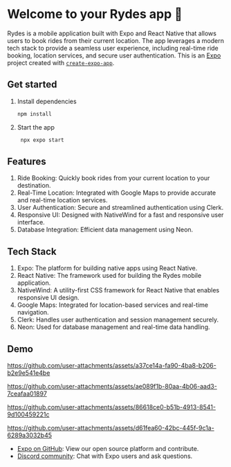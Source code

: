 # Welcome to your Rydes app 👋

Rydes is a mobile application built with Expo and React Native that allows users to book rides from their current location. The app leverages a modern tech stack to provide a seamless user experience, including real-time ride booking, location services, and secure user authentication.
This is an [Expo](https://expo.dev) project created with [`create-expo-app`](https://www.npmjs.com/package/create-expo-app).

## Get started

1. Install dependencies

   ```bash
   npm install
   ```

2. Start the app

   ```bash
    npx expo start
   ```

## Features

1. Ride Booking: Quickly book rides from your current location to your destination.
2. Real-Time Location: Integrated with Google Maps to provide accurate and real-time location services.
3. User Authentication: Secure and streamlined authentication using Clerk.
4. Responsive UI: Designed with NativeWind for a fast and responsive user interface.
5. Database Integration: Efficient data management using Neon.

## Tech Stack

1. Expo: The platform for building native apps using React Native.
2. React Native: The framework used for building the Rydes mobile application.
3. NativeWind: A utility-first CSS framework for React Native that enables responsive UI design.
4. Google Maps: Integrated for location-based services and real-time navigation.
5. Clerk: Handles user authentication and session management securely.
6. Neon: Used for database management and real-time data handling.

## Demo


https://github.com/user-attachments/assets/a37ce14a-fa90-4ba8-b206-b2e9e541e4be


https://github.com/user-attachments/assets/ae089f1b-80aa-4b06-aad3-7ceafaa01897


https://github.com/user-attachments/assets/86618ce0-b51b-4913-8541-9d100459221c


https://github.com/user-attachments/assets/d61fea60-42bc-445f-9c1a-6289a3032b45





- [Expo on GitHub](https://github.com/expo/expo): View our open source platform and contribute.
- [Discord community](https://chat.expo.dev): Chat with Expo users and ask questions.
